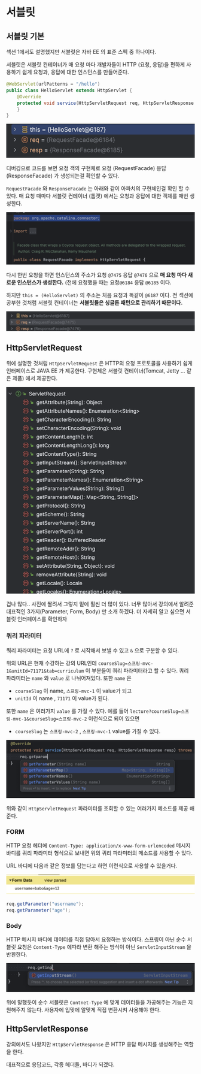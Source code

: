 # 서블릿
## 서블릿 기본

섹션 1에서도 설명했지만 서블릿은 자바 EE 의 표준 스펙 중 하나이다.

서블릿은 서블릿 컨테이너가 매 요청 마다 개발자들이 HTTP (요청, 응답)을 편하게 사용하기 쉽게 요청과, 응답에 대한 인스턴스를 만들어준다.

```java
@WebServlet(urlPatterns = "/hello")
public class HelloServlet extends HttpServlet {
    @Override
    protected void service(HttpServletRequest req, HttpServletResponse resp) throws ServletException, IOException {
    }
}
```
![mvc-1-1.png](mvc-1/mvc-1-1.png)

디버깅으로 코드를 보면 요청 객의 구현체로 요청 (RequestFacade) 응답 (ResponseFacade) 가 생성되는걸 확인할 수 있다.

`RequestFacade` 와 `ResponseFacade` 는 아래와 같이 아파치의 구현체인걸 확인 할 수 있다. 매 요청 때마다 서블릿 컨테이너 (톰캣) 에서는 요청과 응답에 대한 객체를 매번 생성한다.

![mvc-1-2.png](mvc-1/mvc-1-2.png)

다시 한번 요청을 하면 인스턴스의 주소가 요청 `@7475` 응답 `@7476` 으로 **매 요청 마다 새로운 인스턴스가 생성한다.**  (전에 요청했을 때는 요청`@6184` 응답 `@6185` 이다.

하지만 `this = (HelloServlet)` 의 주소는 처음 요청과 똑같이 `@6187` 이다. 전 섹션에 공부한 것처럼 서블릿 컨테이너는 **서블릿들은 싱글톤 패턴으로 관리하기 때문이다.**

![mvc-1-2.png](mvc-1/mvc-1-3.png)

## HttpServletRequest

위에 설명한 것처럼 `HttpServletRequest` 은 HTTP의 요청 프로토콜을 사용하기 쉽게 인터페이스로 JAVA EE 가 제공한다. 구현체은 서블릿 컨테이너(Tomcat, Jetty … 같은 제품) 에서 제공한다.

![mvc-1-2.png](mvc-1/mvc-1-4.png)

겁나 많다.. 사진에 짤려서 그렇지 밑에 훨씬 더 많이 있다.  너무 많아서 강의에서 알려준 대표적인 3가지(Parameter, Form, Body) 만 소개 하겠다.  더 자세히 알고 싶으면 서블릿 인터페이스를 확인하자

### 쿼리 파라미터

쿼리 파라미터는 요청 URL에 `?` 로 시작해서 보낼 수 있고 `&` 으로 구분할 수 있다. 

위의 URL은 현재 수강하는 강의 URL인데 `courseSlug=스프링-mvc-1&unitId=71171&tab=curriculum` 이 부분들이 쿼리 파라미터라고 할 수 있다. 쿼리 파라미터는 `name`  와 `value` 로 나뉘어져있다. 또한 `name` 은 

- `courseSlug` 이 name, `스프링-mvc-1` 이 value가 되고
- `unitId` 이 name , `71171` 이 value가 된다.

또한 `name` 은 여러가지 `value` 를 가질 수 있다. 예를 들어 `lecture?courseSlug=스프링-mvc-1&courseSlug=스프링-mvc-2` 이런식으로 되어 있으면

- `courseSlug` 는 `스프링-mvc-2` , `스프링-mvc-1`  value를 가질 수 있다.

![mvc-1-2.png](mvc-1/mvc-1-5.png)

위와 같이 `HttpServletRequest` 파라미터를 조회할 수 있는 여러가지 메소드를 제공 해준다.

### FORM

HTTP 요청 헤더에 `Content-Type: application/x-www-form-urlencoded` 메시지 바디를 쿼리 파라미터 형식으로 보내면 위의 쿼리 파라미터의 메소드를 사용할 수 있다. 

URL 바디에 다음과 같은 정보를 담는다고 하면 이런식으로 사용할 수 있을거다.

![mvc-1-2.png](mvc-1/mvc-1-6.png)

```java
req.getParameter("username");
req.getParameter("age");
```

### Body

HTTP 메시지 바디에 데이터를 직접 담아서 요청하는 방식이다.  스프링이 아닌 순수 서블릿 요청은 `Content-Type` 에따라 변환 해주는 방식이 아닌 `ServletInputStream` 을 반환한다.

![mvc-1-2.png](mvc-1/mvc-1-7.png)

위에 말했듯이 순수 서블릿은 `Contnet-Type` 에 맞게 데이터들을 가공해주는 기능은 지원해주지 않는다. 사용자에 입맞에 알맞게 직접 변환시켜 사용해야 한다.

## HttpServletResponse

강의에서도 나왔지만 `HttpServletResponse` 은 HTTP 응답 메시지를 생성해주는 역할을 한다.

대표적으로 응답코드, 각종 헤더들, 바디가 되겠다.